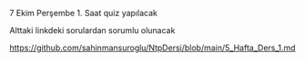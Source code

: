 
7 Ekim Perşembe 1. Saat quiz yapılacak

Alttaki linkdeki sorulardan sorumlu olunacak

https://github.com/sahinmansuroglu/NtpDersi/blob/main/5_Hafta_Ders_1.md
